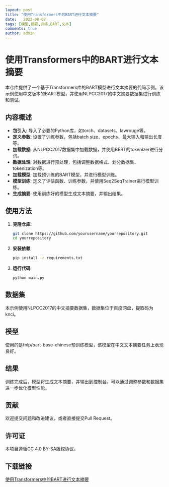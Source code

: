 ```yaml
---
layout: post
title: "使用Transformers中的BART进行文本摘要"
date:   2022-08-07
tags: [模型,摘要,训练,BART,文本]
comments: true
author: admin
---
```

# 使用Transformers中的BART进行文本摘要

本仓库提供了一个基于Transformers库的BART模型进行文本摘要的代码示例。该示例使用中文版本的BART模型，并使用NLPCC2017的中文摘要数据集进行训练和测试。

## 内容概述

- **包引入**: 导入了必要的Python库，如torch、datasets、lawrouge等。
- **定义参数**: 设置了训练参数，包括batch size、epochs、最大输入和输出长度等。
- **加载数据**: 从NLPCC2017数据集中加载数据，并使用BERT的tokenizer进行分词。
- **数据处理**: 对数据进行预处理，包括调整数据格式、划分数据集、tokenization等。
- **加载模型**: 加载预训练的BART模型，并进行模型训练。
- **模型训练**: 定义了评估函数、训练参数，并使用Seq2SeqTrainer进行模型训练。
- **生成摘要**: 使用训练好的模型生成文本摘要，并输出结果。

## 使用方法

1. **克隆仓库**: 
   ```bash
   git clone https://github.com/yourusername/yourrepository.git
   cd yourrepository
   ```

2. **安装依赖**:
   ```bash
   pip install -r requirements.txt
   ```

3. **运行代码**:
   ```bash
   python main.py
   ```

## 数据集

本示例使用NLPCC2017的中文摘要数据集，数据集位于百度网盘，提取码为knci。

## 模型

使用的是fnlp/bart-base-chinese预训练模型，该模型在中文文本摘要任务上表现良好。

## 结果

训练完成后，模型将生成文本摘要，并输出到控制台。可以通过调整参数和数据集进一步优化模型性能。

## 贡献

欢迎提交问题和改进建议，或者直接提交Pull Request。

## 许可证

本项目遵循CC 4.0 BY-SA版权协议。

## 下载链接

[使用Transformers中的BART进行文本摘要](https://pan.quark.cn/s/0f132790aef8)